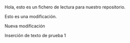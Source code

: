 Hola, esto es un fichero de lectura para nuestro repositorio.

Esto es una modificación. 

Nueva modificación

Inserción de texto de prueba 1
